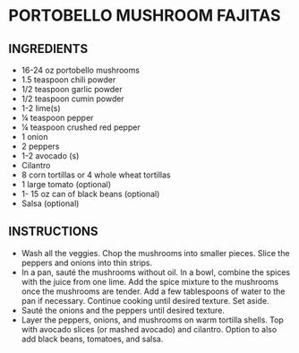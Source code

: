 # PORTOBELLO MUSHROOM FAJITAS

## INGREDIENTS
- 16-24 oz  portobello mushrooms 
- 1.5 teaspoon chili powder
- 1/2 teaspoon garlic powder
- 1/2 teaspoon cumin powder
- 1-2 lime(s)
- ¼  teaspoon pepper 
- ¼  teaspoon crushed red pepper
- 1 onion
- 2 peppers
- 1-2 avocado (s)
- Cilantro
- 8 corn tortillas or 4 whole wheat tortillas 
- 1 large tomato (optional) 
- 1- 15 oz can of black beans (optional)
- Salsa (optional)

## INSTRUCTIONS
- Wash all the veggies. Chop the mushrooms into smaller pieces. Slice the peppers and onions into thin strips.
- In a pan, sauté the mushrooms without oil. In a bowl, combine the spices with the juice from one lime. Add the spice mixture to the mushrooms once the mushrooms are tender. Add a few tablespoons of water to the pan if necessary. Continue cooking until desired texture. Set aside.
- Sauté the onions and the peppers until desired texture.
- Layer the peppers, onions, and mushrooms on warm tortilla shells. Top with avocado slices (or mashed avocado) and cilantro. Option to also add black beans, tomatoes, and salsa.
